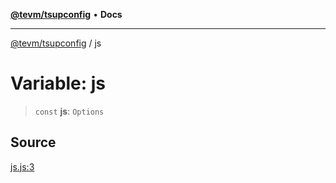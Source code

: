 [**@tevm/tsupconfig**](../README.md) • **Docs**

***

[@tevm/tsupconfig](../globals.md) / js

# Variable: js

> `const` **js**: `Options`

## Source

[js.js:3](https://github.com/evmts/tevm-monorepo/blob/main/configs/tsupconfig/src/js.js#L3)

